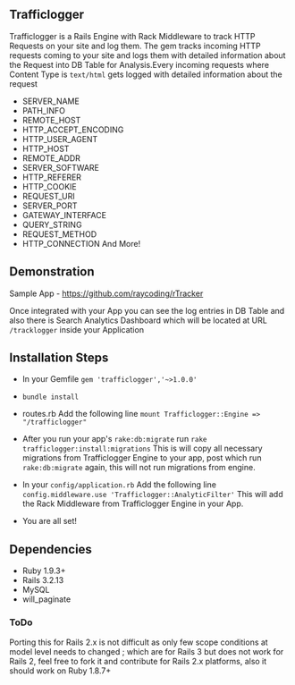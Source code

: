 ## Trafficlogger

Trafficlogger is a Rails Engine with Rack Middleware to track HTTP Requests on your site and log them.
The gem tracks incoming HTTP requests coming to your site and logs them with detailed information about the Request into DB Table for Analysis.Every incoming requests where Content Type is `text/html` gets logged with detailed information about the request
- SERVER_NAME
- PATH_INFO
- REMOTE_HOST
- HTTP_ACCEPT_ENCODING
- HTTP_USER_AGENT
- HTTP_HOST
- REMOTE_ADDR
- SERVER_SOFTWARE
- HTTP_REFERER
- HTTP_COOKIE
- REQUEST_URI
- SERVER_PORT
- GATEWAY_INTERFACE
- QUERY_STRING
- REQUEST_METHOD
- HTTP_CONNECTION
And More!

## Demonstration

Sample App - https://github.com/raycoding/rTracker

Once integrated with your App you can see the log entries in DB Table and also there is Search Analytics Dashboard which will be located at URL `/tracklogger` inside your Application

## Installation Steps 

 -  In your Gemfile 
    `gem 'trafficlogger','~>1.0.0'`

 -  `bundle install`

 -	routes.rb
 		Add the following line `mount Trafficlogger::Engine => "/trafficlogger"`

 -	After you run your app's `rake:db:migrate` run `rake trafficlogger:install:migrations`
 		This is will copy all necessary migrations from Trafficlogger Engine to your app, post which run 
 		`rake:db:migrate` again, this will not run migrations from engine.

 -  In your `config/application.rb`
    Add the following line `config.middleware.use 'Trafficlogger::AnalyticFilter'`
    This will add the Rack Middleware from Trafficlogger Engine in your App.

 - You are all set!


## Dependencies

  - Ruby 1.9.3+
  - Rails 3.2.13
  - MySQL
  - will_paginate

### ToDo

 Porting this for Rails 2.x is not difficult as only few scope conditions at model level needs to changed ; which are for Rails 3 but does not work for Rails 2, feel free to fork it and contribute for Rails 2.x platforms, also it should work on Ruby 1.8.7+